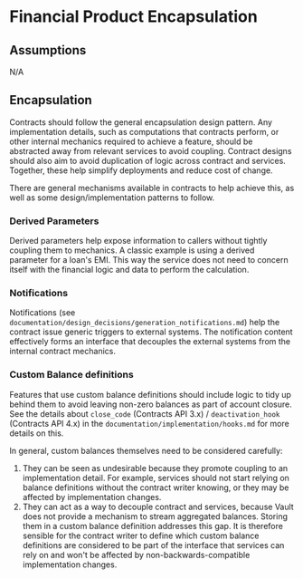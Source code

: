 # Financial Product Encapsulation

## Assumptions

N/A

## Encapsulation

Contracts should follow the general encapsulation design pattern. Any implementation details, such as computations that contracts perform, or other internal mechanics required to achieve a feature, should be abstracted away from relevant services to avoid coupling. Contract designs should also aim to avoid duplication of logic across contract and services. Together, these help simplify deployments and reduce cost of change.

There are general mechanisms available in contracts to help achieve this, as well as some design/implementation patterns to follow.

### Derived Parameters

Derived parameters help expose information to callers without tightly coupling them to mechanics. A classic example is using a derived parameter for a loan's EMI. This way the service does not need to concern itself with the financial logic and data to perform the calculation.

### Notifications

Notifications (see `documentation/design_decisions/generation_notifications.md`) help the contract issue generic triggers to external systems. The notification content effectively forms an interface that decouples the external systems from the internal contract mechanics.

### Custom Balance definitions

Features that use custom balance definitions should include logic to tidy up behind them to avoid leaving non-zero balances as part of account closure. See the details about `close_code` (Contracts API 3.x) / `deactivation_hook` (Contracts API 4.x) in the `documentation/implementation/hooks.md` for more details on this.

In general, custom balances themselves need to be considered carefully:

  1. They can be seen as undesirable because they promote coupling to an implementation detail. For example,  services should not start relying on balance definitions without the contract writer knowing, or they may be affected by implementation changes.
  2. They can act as a way to decouple contract and services, because Vault does not provide a mechanism to stream aggregated balances. Storing them in a custom balance definition addresses this gap.
It is therefore sensible for the contract writer to define which custom balance definitions are considered to be part of the interface that services can rely on and won't be affected by non-backwards-compatible implementation changes.
